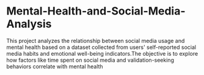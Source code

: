 # Mental-Health-and-Social-Media-Analysis
This project analyzes the relationship between social media usage and mental health based on a dataset collected from users' self-reported social media habits and emotional well-being indicators.The objective is to explore how factors like time spent on social media and validation-seeking behaviors correlate with mental health
